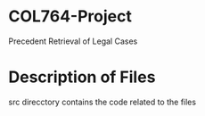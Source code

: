 # COL764-Project
Precedent Retrieval of Legal Cases

# Description of Files
src direcctory contains the code related to the files
